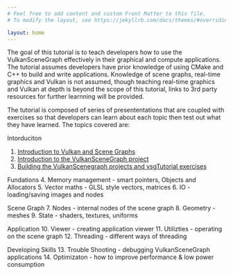 ```yaml
---
# Feel free to add content and custom Front Matter to this file.
# To modify the layout, see https://jekyllrb.com/docs/themes/#overriding-theme-defaults

layout: home
---
```


The goal of this tutorial is to teach developers how to use the VulkanSceneGraph effectively in their graphical and compute applications. The tutorial assumes developers have prior knowledge of using CMake and C++ to build and write applications.  Knowledge of scene graphs, real-time graphics and Vulkan is not assumed, though teaching real-time graphics and Vulkan at depth is beyond the scope of this tutorial, links to 3rd party resources for further learnning will be provided.

The tutorial is composed of series of presententations that are coupled with exercises so that developers can learn about each topic then test out what they have learned. The topics covered are:

Intorduciton
1. [Introduction to Vulkan and Scene Graphs](introduction/BuildingVulkanSceneGraph.md)
2. [Introduction to the VulkanSceneGraph project](introduction/VulkanAndSceneGraphProject.md)
3. [Building the VulkanScenegraph projects and vsgTutorial exercises](introduction/BuildingVulkanSceneGraph.md)

Fundations
4. Memory management - smart pointers, Objects and Allocators
5. Vector maths - GLSL style vectors, matrices
6. IO - loading/saving images and nodes

Scene Graph
7. Nodes - internal nodes of the scene graph
8. Geometry - meshes
9. State - shaders, textures, uniforms

Application
10. Viewer - creating application viewer
11. Utilizties - operating on the scene graph
12. Threading - different ways of threading

Developing Skills
13. Trouble Shooting - debugging VulkanSceneGraph applications
14. Optimizaton - how to improve performance & low power consumption
